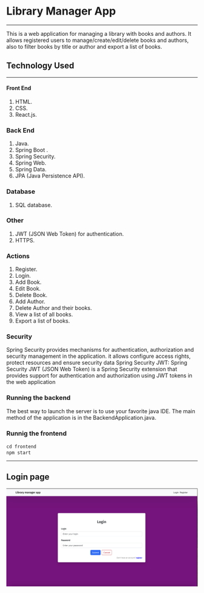 # Library Manager App
___
This is a web application for managing a library with books and authors. It allows registered users to manage/create/edit/delete books and authors, also to filter books by title or author and export a list of books.
## Technology Used
___
#### Front End
 1. HTML.
 2. CSS.
 3. React.js.

### Back End
1. Java.
2. Spring Boot .
3. Spring Security.
4. Spring Web.
5. Spring Data.
6. JPA (Java Persistence API).

### Database
1. SQL database.

### Other
1. JWT (JSON Web Token) for authentication.
2. HTTPS.

### Actions
1. Register.
2. Login.
3. Add Book.
4. Edit Book.
5. Delete Book.
6. Add Author.
7. Delete Author and their books.
8. View a list of all books.
9. Export a list of books.

### Security

Spring Security provides mechanisms for authentication, authorization and security management in the application. 
it allows configure access rights, protect resources and ensure security data Spring Security JWT: Spring Security JWT (JSON Web Token) is a Spring Security extension that provides support for authentication and authorization using JWT tokens in the web application

### Running the backend

The best way to launch the server is to use your favorite java IDE. The main method of the application is in the BackendApplication.java.

### Runnig the frontend

```
cd frontend
npm start
```
---
## Login page
![alt text](images/login.png)


